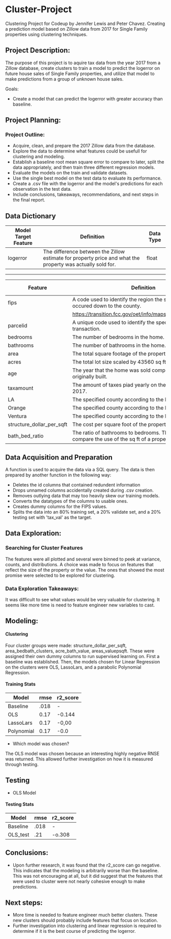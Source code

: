 # Cluster-Project
Clustering Project for Codeup by Jennifer Lewis and Peter Chavez.
 Creating a prediction model based on Zillow data from 2017 for Single Family properties using clustering techniques.

## <a name="project_description"></a>Project Description:
The purpose of this project is to aquire tax data from the year 2017 from a Zillow database, create clusters to train a model to predict the logerror on future house sales of Single Family properties, and utilize that model to make predictions from a group of unknown house sales.

Goals: 
 - Create a model that can predict the logerror with greater accuracy than baseline.


## <a name="planning"></a>Project Planning: 


### Project Outline:
- Acquire, clean, and prepare the 2017 Zillow data from the database.
- Explore the data to determine what features could be usefull for clustering and modeling.
- Establish a baseline root mean square error to compare to later, split the data appropriately, and then train three different regression models.
- Evaluate the models on the train and validate datasets.
- Use the single best model on the test data to evaluate its performance.
- Create a .csv file with the logerror and the model's predictions for each observation in the test data.
- Include conclusions, takeaways, recommendations, and next steps in the final report.

## <a name="dictionary"></a>Data Dictionary  

| Model Target Feature | Definition | Data Type |
| ----- | ----- | ----- |
| logerror | The difference between the Zillow estimate for property price and what the property was actually sold for. | float |

---
| Feature | Definition | Data Type |
| ----- | ----- | ----- |
| fips | A code used to identify the region the sale of the property occured down to the county. | |
| | https://transition.fcc.gov/oet/info/maps/census/fips/fips.txt | int |
| parcelid | A unique code used to identify the specific property in the transaction. | int |
| bedrooms | The number of bedrooms in the home. | float |
| bathrooms | The number of bathrooms in the home. | float |
| area | The total square footage of the property. | float |
| acres | The total lot size scaled by 43560 sq ft/acre. | float |
| age | The year that the home was sold compared to when it was originally built. | int |
| taxamount | The amount of taxes piad yearly on the property as of 2017. | float |
| LA | The specified county according to the FIPS number 6037. | int |
| Orange | The specified county according to the FIPS number 6059. | int |
| Ventura | The specified county according to the FIPS number 6111. | int |
| structure_dollar_per_sqft | The cost per square foot of the property. | float |
| bath_bed_ratio | The ratio of bathrooms to bedrooms. This helps to compare the use of the sq ft of a property. | float |


## <a name="wrangle"></a>Data Acquisition and Preparation

A function is used to acquire the data via a SQL query. The data is then prepared by another function in the following way:

- Deletes the id columns that contained redundent information
- Drops unnamed columns accidentally created during .csv creation.
- Removes outlying data that may too heavily skew our training models.
- Converts the datatypes of the columns to usable ones.
- Creates dummy columns for the FIPS values.
- Splits the data into an 80% training set, a 20% validate set, and a 20% testing set with 'tax_val' as the target.

## <a name="explore"></a>Data Exploration:

### Searching for Cluster Features

The features were all plotted and several were binned to peek at variance, counts, and distributions. A choice was made to focus on features that reflect the size of the property or the value. The ones that showed the most promise were selected to be explored for clustering.

### Data Exploration Takeaways:

It was difficult to see what values would be very valuable for clustering. It seems like more time is need to feature engineer new variables to cast. 

## <a name="model"></a>Modeling:

#### Clustering

Four cluster groups were made: structure_dollar_per_sqft, area_bedbath_clusters, acre_bath_value, areas_valuepsqft. These were assigned their own dummy columns to run supervised learning on. First a baseline was established. Then, the models chosen for Linear Regression on the clusters were OLS, LassoLars, and a parabolic Polynomial Regression. 

#### Training Stats
| Model | rmse | r2_score |
| ---- | ---- | ---- |
| Baseline | .018  | - |
| OLS | 0.17 | -0.144 |  
| LassoLars | 0.17 | -0,00 |  
| Polynomial | 0.17 | -0.0 |  

- Which model was chosen?

The OLS model was chosen because an interesting highly negative RNSE was returned. This allowed further investigation on how it is measured through testing.

## Testing

-  OLS Model

#### Testing Stats
| Model | rmse | r2_score |
| ---- | ---- | ---- |
| Baseline | .018  | - |
| OLS_test | .21 | -o.308  |  

## <a name="conclusion"></a>Conclusions:

- Upon further research, it was found that the r2_score can go negative. This indicates that the modeling is arbitrarily worse than the baseline. This was not encouraging at all, but it did suggest that the features that were used to cluster were not nearly cohesive enough to make predictions.

## <a name="next_steps"></a>Next steps:

- More time is needed to feature engineer much better clusters. These new clusters should probably include features that focus on location. 
- Further investigation into clustering and linear regression is required to determine if it is the best course of predicting the logerror.
